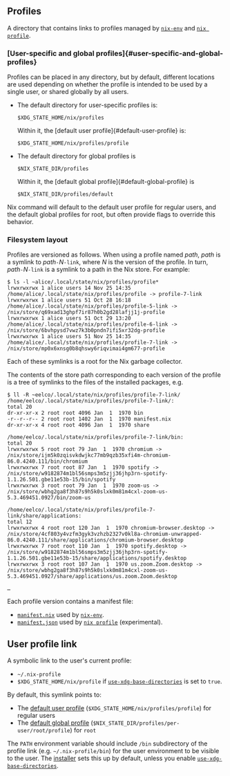 ## Profiles

A directory that contains links to profiles managed by [`nix-env`] and [`nix profile`].

### [User-specific and global profiles]{#user-specific-and-global-profiles}

Profiles can be placed in any directory, but by default, different locations are used depending on whether the profile is intended to be used by a single user, or shared globally by all users.

- The default directory for user-specific profiles is:
  ```
  $XDG_STATE_HOME/nix/profiles
  ```

  Within it, the [default user profile]{#default-user-profile} is:
  ```
  $XDG_STATE_HOME/nix/profiles/profile
  ```

- The default directory for global profiles is
  ```
  $NIX_STATE_DIR/profiles
  ```

  Within it, the [default global profile]{#default-global-profile} is
  ```
  $NIX_STATE_DIR/profiles/default
  ```

Nix command will default to the default user profile for regular users, and the default global profiles for root, but often provide flags to override this behavior.

### Filesystem layout

Profiles are versioned as follows. When using a profile named *path*, *path* is a symlink to *path*`-`*N*`-link`, where *N* is the version of the profile.
In turn, *path*`-`*N*`-link` is a symlink to a path in the Nix store.
For example:

```console
$ ls -l ~alice/.local/state/nix/profiles/profile*
lrwxrwxrwx 1 alice users 14 Nov 25 14:35 /home/alice/.local/state/nix/profiles/profile -> profile-7-link
lrwxrwxrwx 1 alice users 51 Oct 28 16:18 /home/alice/.local/state/nix/profiles/profile-5-link -> /nix/store/q69xad13ghpf7ir87h0b2gd28lafjj1j-profile
lrwxrwxrwx 1 alice users 51 Oct 29 13:20 /home/alice/.local/state/nix/profiles/profile-6-link -> /nix/store/6bvhpysd7vwz7k3b0pndn7ifi5xr32dg-profile
lrwxrwxrwx 1 alice users 51 Nov 25 14:35 /home/alice/.local/state/nix/profiles/profile-7-link -> /nix/store/mp0x6xnsg0b8qhswy6riqvimai4gm677-profile
```

Each of these symlinks is a root for the Nix garbage collector.

The contents of the store path corresponding to each version of the
profile is a tree of symlinks to the files of the installed packages,
e.g.

```console
$ ll -R ~eelco/.local/state/nix/profiles/profile-7-link/
/home/eelco/.local/state/nix/profiles/profile-7-link/:
total 20
dr-xr-xr-x 2 root root 4096 Jan  1  1970 bin
-r--r--r-- 2 root root 1402 Jan  1  1970 manifest.nix
dr-xr-xr-x 4 root root 4096 Jan  1  1970 share

/home/eelco/.local/state/nix/profiles/profile-7-link/bin:
total 20
lrwxrwxrwx 5 root root 79 Jan  1  1970 chromium -> /nix/store/ijm5k0zqisvkdwjkc77mb9qzb35xfi4m-chromium-86.0.4240.111/bin/chromium
lrwxrwxrwx 7 root root 87 Jan  1  1970 spotify -> /nix/store/w9182874m1bl56smps3m5zjj36jhp3rn-spotify-1.1.26.501.gbe11e53b-15/bin/spotify
lrwxrwxrwx 3 root root 79 Jan  1  1970 zoom-us -> /nix/store/wbhg2ga8f3h87s9h5k0slxk0m81m4cxl-zoom-us-5.3.469451.0927/bin/zoom-us

/home/eelco/.local/state/nix/profiles/profile-7-link/share/applications:
total 12
lrwxrwxrwx 4 root root 120 Jan  1  1970 chromium-browser.desktop -> /nix/store/4cf803y4vzfm3gyk3vzhzb2327v0kl8a-chromium-unwrapped-86.0.4240.111/share/applications/chromium-browser.desktop
lrwxrwxrwx 7 root root 110 Jan  1  1970 spotify.desktop -> /nix/store/w9182874m1bl56smps3m5zjj36jhp3rn-spotify-1.1.26.501.gbe11e53b-15/share/applications/spotify.desktop
lrwxrwxrwx 3 root root 107 Jan  1  1970 us.zoom.Zoom.desktop -> /nix/store/wbhg2ga8f3h87s9h5k0slxk0m81m4cxl-zoom-us-5.3.469451.0927/share/applications/us.zoom.Zoom.desktop

…
```

Each profile version contains a manifest file:
- [`manifest.nix`](@docroot@/command-ref/files/manifest.nix.md) used by [`nix-env`](@docroot@/command-ref/nix-env.md).
- [`manifest.json`](@docroot@/command-ref/files/manifest.json.md) used by [`nix profile`](@docroot@/command-ref/new-cli/nix3-profile.md) (experimental).

## User profile link

A symbolic link to the user's current profile:

- `~/.nix-profile`
- `$XDG_STATE_HOME/nix/profile` if [`use-xdg-base-directories`] is set to `true`.

By default, this symlink points to:

- The [default user profile](#default-user-profile) (`$XDG_STATE_HOME/nix/profiles/profile`) for regular users
- The [default global profile](#default-global-profile) (`$NIX_STATE_DIR/profiles/per-user/root/profile`) for `root`

The `PATH` environment variable should include `/bin` subdirectory of the profile link (e.g. `~/.nix-profile/bin`) for the user environment to be visible to the user.
The [installer](@docroot@/installation/installing-binary.md) sets this up by default, unless you enable [`use-xdg-base-directories`].

[`nix-env`]: @docroot@/command-ref/nix-env.md
[`nix profile`]: @docroot@/command-ref/new-cli/nix3-profile.md
[`use-xdg-base-directories`]: @docroot@/command-ref/conf-file.md#conf-use-xdg-base-directories
